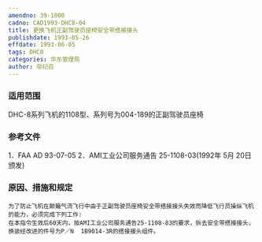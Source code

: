 ```yaml
---
amendno: 39-1000
cadno: CAD1993-DHC8-04
title: 更换飞机正副驾驶员座椅安全带搭接接头
publishdate: 1993-05-26
effdate: 1993-06-05
tags: DHC8
categories: 华东管理局
author: 邬纪召
---
```


### 适用范围 
DHC-8系列飞机的1108型、系列号为004-189的正副驾驶员座椅

<!--more-->
### 参考文件
1．FAA AD 93-07-05 
2．AMI工业公司服务通告 25-1108-03(1992年 5月 20日颁发) 

### 原因、措施和规定 
    为了防止飞机在颠簸气流飞行中由于正副驾驶员座椅安全带搭接接头失效而降低飞行员操纵飞机的能力，必须完成下列工作: 
    在本指令生效后60天内，按AMI工业公司服务通告25-1108-83的要求，拆去安全带搭接接头，换装经改进的件号为P／N  1B9014-3R的搭接接头组件。
